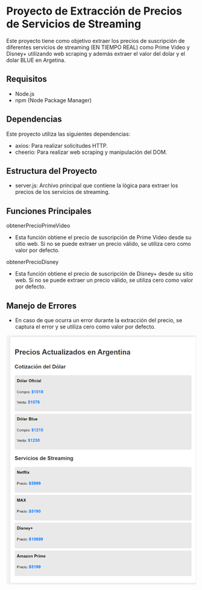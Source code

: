# Proyecto de Extracción de Precios de Servicios de Streaming

Este proyecto tiene como objetivo extraer los precios de suscripción de diferentes servicios de streaming (EN TIEMPO REAL) como Prime Video y Disney+ utilizando web scraping y además
extraer el valor del dolar y el dolar BLUE en Argetina.

## Requisitos

- Node.js
- npm (Node Package Manager)

## Dependencias
Este proyecto utiliza las siguientes dependencias:

- axios: Para realizar solicitudes HTTP.
- cheerio: Para realizar web scraping y manipulación del DOM.

## Estructura del Proyecto
- server.js: Archivo principal que contiene la lógica para extraer los precios de los servicios de streaming.

## Funciones Principales

obtenerPrecioPrimeVideo
- Esta función obtiene el precio de suscripción de Prime Video desde su sitio web. Si no se puede extraer un precio válido, se utiliza cero como valor por defecto.

obtenerPrecioDisney
- Esta función obtiene el precio de suscripción de Disney+ desde su sitio web. Si no se puede extraer un precio válido, se utiliza cero como valor por defecto.

## Manejo de Errores
- En caso de que ocurra un error durante la extracción del precio, se captura el error y se utiliza cero como valor por defecto.

![alt text](image-1.png)

